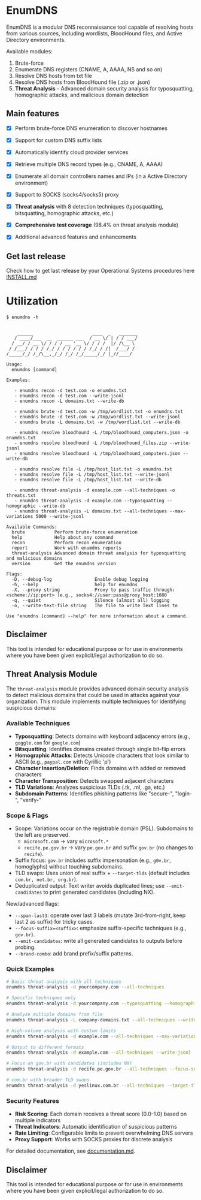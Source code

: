# EnumDNS

EnumDNS is a modular DNS reconnaissance tool capable of resolving hosts from various sources, including wordlists, BloodHound files, and Active Directory environments.

Available modules:

1. Brute-force
2. Enumerate DNS registers (CNAME, A, AAAA, NS and so on)
3. Resolve DNS hosts from txt file
4. Resolve DNS hosts from BloodHound file (.zip or .json)
5. **Threat Analysis** - Advanced domain security analysis for typosquatting, homographic attacks, and malicious domain detection


## Main features

- [x] Perform brute-force DNS enumeration to discover hostnames  
- [x] Support for custom DNS suffix lists  
- [x] Automatically identify cloud provider services  
- [x] Retrieve multiple DNS record types (e.g., CNAME, A, AAAA)  
- [x] Enumerate all domain controllers names and IPs (in a Active Directory environment)
- [x] Support to SOCKS (socks4/socks5) proxy
- [x] **Threat analysis** with 8 detection techniques (typosquatting, bitsquatting, homographic attacks, etc.)
- [x] **Comprehensive test coverage** (98.4% on threat analysis module)
- [x] Additional advanced features and enhancements  


## Get last release

Check how to get last release by your Operational Systems procedures here [INSTALL.md](https://github.com/bob-reis/enumdns/blob/main/INSTALL.md)


# Utilization

```
$ enumdns -h


    ______                      ____  _   _______
   / ____/___  __  ______ ___  / __ \/ | / / ___/
  / __/ / __ \/ / / / __ '__ \/ / / /  |/ /\__ \
 / /___/ / / / /_/ / / / / / / /_/ / /|  /___/ /
/_____/_/ /_/\__,_/_/ /_/ /_/_____/_/ |_//____/

Usage:
  enumdns [command]

Examples:

   - enumdns recon -d test.com -o enumdns.txt
   - enumdns recon -d test.com --write-jsonl
   - enumdns recon -L domains.txt --write-db

   - enumdns brute -d test.com -w /tmp/wordlist.txt -o enumdns.txt
   - enumdns brute -d test.com -w /tmp/wordlist.txt --write-jsonl
   - enumdns brute -L domains.txt -w /tmp/wordlist.txt --write-db

   - enumdns resolve bloodhound -L /tmp/bloodhound_computers.json -o enumdns.txt
   - enumdns resolve bloodhound -L /tmp/bloodhound_files.zip --write-jsonl
   - enumdns resolve bloodhound -L /tmp/bloodhound_computers.json --write-db

   - enumdns resolve file -L /tmp/host_list.txt -o enumdns.txt
   - enumdns resolve file -L /tmp/host_list.txt --write-jsonl
   - enumdns resolve file -L /tmp/host_list.txt --write-db

   - enumdns threat-analysis -d example.com --all-techniques -o threats.txt
   - enumdns threat-analysis -d example.com --typosquatting --homographic --write-db
   - enumdns threat-analysis -L domains.txt --all-techniques --max-variations 5000 --write-jsonl

Available Commands:
  brute           Perform brute-force enumeration
  help            Help about any command
  recon           Perform recon enumeration
  report          Work with enumdns reports
  threat-analysis Advanced domain threat analysis for typosquatting and malicious domains
  version         Get the enumdns version

Flags:
  -D, --debug-log                Enable debug logging
  -h, --help                     help for enumdns
  -X, --proxy string             Proxy to pass traffic through: <scheme://ip:port> (e.g., socks4://user:pass@proxy_host:1080
  -q, --quiet                    Silence (almost all) logging
  -o, --write-text-file string   The file to write Text lines to

Use "enumdns [command] --help" for more information about a command.

```


## Disclaimer

This tool is intended for educational purpose or for use in environments where you have been given explicit/legal authorization to do so.
## Threat Analysis Module

The `threat-analysis` module provides advanced domain security analysis to detect malicious domains that could be used in attacks against your organization. This module implements multiple techniques for identifying suspicious domains:

### Available Techniques

- **Typosquatting**: Detects domains with keyboard adjacency errors (e.g., `goggle.com` for `google.com`)
- **Bitsquatting**: Identifies domains created through single bit-flip errors  
- **Homographic Attacks**: Detects Unicode characters that look similar to ASCII (e.g., `рaypal.com` with Cyrillic 'р')
- **Character Insertion/Deletion**: Finds domains with added or removed characters
- **Character Transposition**: Detects swapped adjacent characters
- **TLD Variations**: Analyzes suspicious TLDs (.tk, .ml, .ga, etc.)
- **Subdomain Patterns**: Identifies phishing patterns like "secure-", "login-", "verify-"

### Scope & Flags

- Scope: Variations occur on the registrable domain (PSL). Subdomains to the left are preserved.
  - `microsoft.com` → vary `microsoft.*`
  - `recife.pe.gov.br` → vary `pe.gov.br` and suffix `gov.br` (no changes to `recife`).
- Suffix focus: `gov.br` includes suffix impersonation (e.g., `g0v.br`, homoglyphs) without touching subdomains.
- TLD swaps: Uses union of real suffix + `--target-tlds` (default includes `com.br, net.br, org.br`).
- Deduplicated output: Text writer avoids duplicated lines; use `--emit-candidates` to print generated candidates (including NX).

New/advanced flags:
- `--span-last3`: operate over last 3 labels (mutate 3rd-from-right, keep last 2 as suffix) for tricky cases.
- `--focus-suffix=<suffix>`: emphasize suffix-specific techniques (e.g., `gov.br`).
- `--emit-candidates`: write all generated candidates to outputs before probing.
- `--brand-combo`: add brand prefix/suffix patterns.

### Quick Examples

```bash
# Basic threat analysis with all techniques
enumdns threat-analysis -d yourcompany.com --all-techniques

# Specific techniques only
enumdns threat-analysis -d yourcompany.com --typosquatting --homographic

# Analyze multiple domains from file
enumdns threat-analysis -L company-domains.txt --all-techniques --write-db

# High-volume analysis with custom limits
enumdns threat-analysis -d example.com --all-techniques --max-variations 10000

# Output to different formats
enumdns threat-analysis -d example.com --all-techniques --write-jsonl --write-csv

# Focus on gov.br with candidates (includes NX)
enumdns threat-analysis -d recife.pe.gov.br --all-techniques --focus-suffix=gov.br --emit-candidates -o gov-br.txt

# com.br with broader TLD swaps
enumdns threat-analysis -d yeslinux.com.br --all-techniques --target-tlds com,net,org,co,info,io,com.br,net.br,org.br
```

### Security Features

- **Risk Scoring**: Each domain receives a threat score (0.0-1.0) based on multiple indicators
- **Threat Indicators**: Automatic identification of suspicious patterns
- **Rate Limiting**: Configurable limits to prevent overwhelming DNS servers
- **Proxy Support**: Works with SOCKS proxies for discrete analysis

For detailed documentation, see [documentation.md](documentation.md#análise-de-ameaças-threat-analysis---guia-detalhado).


## Disclaimer

This tool is intended for educational purpose or for use in environments where you have been given explicit/legal authorization to do so.
